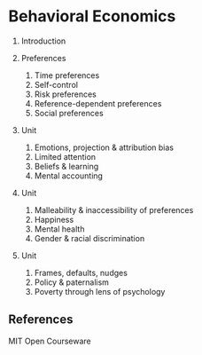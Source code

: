 # Behavioral Economics

1. Introduction
2. Preferences
   1. Time preferences
   2. Self-control
   3. Risk preferences
   4. Reference-dependent preferences
   5. Social preferences
3. Unit
   1. Emotions, projection & attribution bias
   2. Limited attention
   3. Beliefs & learning
   4. Mental accounting

4. Unit
   1. Malleability & inaccessibility of preferences
   2. Happiness
   3. Mental health
   4. Gender & racial discrimination

5. Unit
   1. Frames, defaults, nudges
   2. Policy & paternalism
   3. Poverty through lens of psychology


## References

MIT Open Courseware
